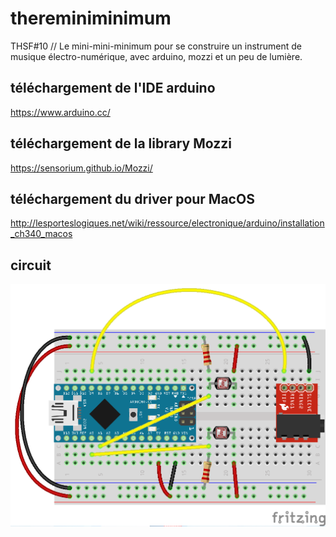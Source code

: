 # thereminiminimum

THSF#10 // Le mini-mini-minimum pour se construire un instrument de musique électro-numérique, avec arduino, mozzi et un peu de lumière. 

## téléchargement de l'IDE arduino

https://www.arduino.cc/

## téléchargement de la library Mozzi

https://sensorium.github.io/Mozzi/

## téléchargement du driver pour MacOS

http://lesporteslogiques.net/wiki/ressource/electronique/arduino/installation_ch340_macos

## circuit 

![circuit](https://github.com/lesporteslogiques/thereminiminimum/blob/master/thereminiminimum_circuit_breadboard.png)
